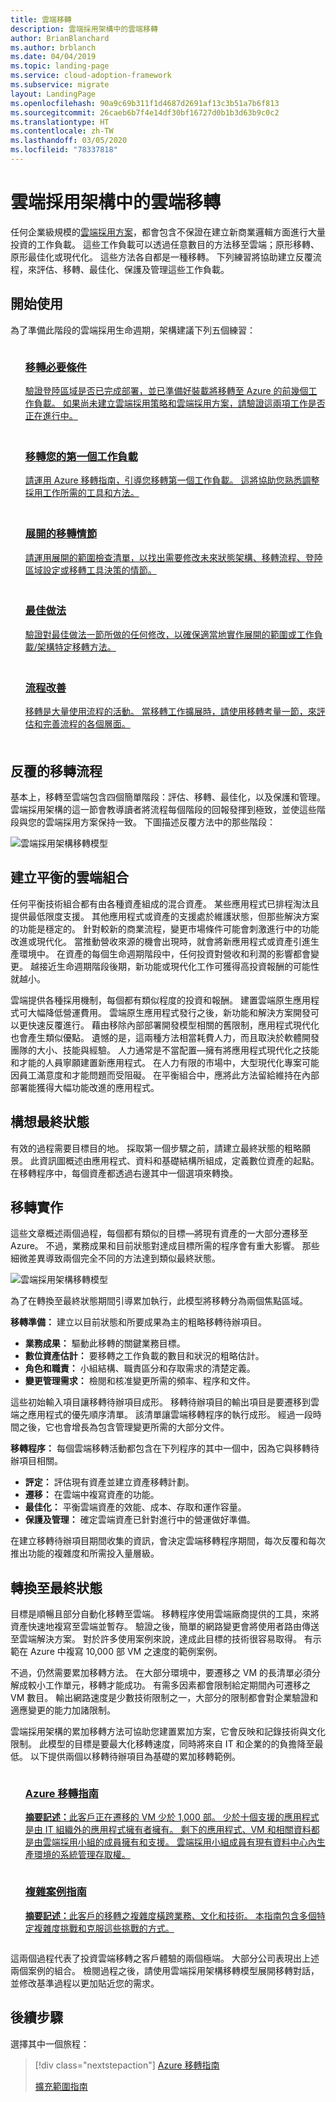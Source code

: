 ```yaml
---
title: 雲端移轉
description: 雲端採用架構中的雲端移轉
author: BrianBlanchard
ms.author: brblanch
ms.date: 04/04/2019
ms.topic: landing-page
ms.service: cloud-adoption-framework
ms.subservice: migrate
layout: LandingPage
ms.openlocfilehash: 90a9c69b311f1d4687d2691af13c3b51a7b6f813
ms.sourcegitcommit: 26caeb6b7f4e14df30bf16727d0b1b3d63b9c0c2
ms.translationtype: HT
ms.contentlocale: zh-TW
ms.lasthandoff: 03/05/2020
ms.locfileid: "78337818"
---
```

# <a name="cloud-migration-in-the-cloud-adoption-framework"></a>雲端採用架構中的雲端移轉

任何企業級規模的[雲端採用方案](../plan/index.md)，都會包含不保證在建立新商業邏輯方面進行大量投資的工作負載。 這些工作負載可以透過任意數目的方法移至雲端；原形移轉、原形最佳化或現代化。 這些方法各自都是一種移轉。 下列練習將協助建立反覆流程，來評估、移轉、最佳化、保護及管理這些工作負載。

## <a name="getting-started"></a>開始使用

為了準備此階段的雲端採用生命週期，架構建議下列五個練習：

<!-- markdownlint-disable MD033 -->
<ul class="panelContent cardsF">
    <li style="display: flex; flex-direction: column;">
        <a href="./azure-migration-guide/prerequisites.md?tabs=Checklist">
            <div class="cardSize">
                <div class="cardPadding" style="padding-bottom:10px;">
                    <div class="card" style="padding-bottom:10px;">
                        <div class="cardImageOuter">
                            <div class="cardImage">
                                <img alt="" src="../_images/icons/1.png" data-linktype="external">
                            </div>
                        </div>
                        <div class="cardText" style="padding-left:0px;">
                            <h3>移轉必要條件</h3>
驗證登陸區域是否已完成部署，並已準備好裝載將移轉至 Azure 的前幾個工作負載。 如果尚未建立雲端採用策略和雲端採用方案，請驗證這兩項工作是否正在進行中。
                        </div>
                    </div>
                </div>
            </div>
        </a>
    </li>
    <li style="display: flex; flex-direction: column;">
        <a href="./azure-migration-guide/index.md">
            <div class="cardSize">
                <div class="cardPadding" style="padding-bottom:10px;">
                    <div class="card" style="padding-bottom:10px;">
                        <div class="cardImageOuter">
                            <div class="cardImage">
                                <img alt="" src="../_images/icons/2.png" data-linktype="external">
                            </div>
                        </div>
                        <div class="cardText" style="padding-left:0px;">
                            <h3>移轉您的第一個工作負載</h3>
請運用 Azure 移轉指南，引導您移轉第一個工作負載。 這將協助您熟悉調整採用工作所需的工具和方法。
                        </div>
                    </div>
                </div>
            </div>
        </a>
    </li>
    <li style="display: flex; flex-direction: column;">
        <a href="./expanded-scope/index.md">
            <div class="cardSize">
                <div class="cardPadding" style="padding-bottom:10px;">
                    <div class="card" style="padding-bottom:10px;">
                        <div class="cardImageOuter">
                            <div class="cardImage">
                                <img alt="" src="../_images/icons/3.png" data-linktype="external">
                            </div>
                        </div>
                        <div class="cardText" style="padding-left:0px;">
                            <h3>展開的移轉情節</h3>
請運用展開的範圍檢查清單，以找出需要修改未來狀態架構、移轉流程、登陸區域設定或移轉工具決策的情節。
                        </div>
                    </div>
                </div>
            </div>
        </a>
    </li>
    <li style="display: flex; flex-direction: column;">
        <a href="./azure-best-practices/index.md">
            <div class="cardSize">
                <div class="cardPadding" style="padding-bottom:10px;">
                    <div class="card" style="padding-bottom:10px;">
                        <div class="cardImageOuter">
                            <div class="cardImage">
                                <img alt="" src="../_images/icons/4.png" data-linktype="external">
                            </div>
                        </div>
                        <div class="cardText" style="padding-left:0px;">
                            <h3>最佳做法</h3>
驗證對最佳做法一節所做的任何修改，以確保適當地實作展開的範圍或工作負載/架構特定移轉方法。
                        </div>
                    </div>
                </div>
            </div>
        </a>
    </li>
    <li style="display: flex; flex-direction: column;">
        <a href="./migration-considerations/index.md">
            <div class="cardSize">
                <div class="cardPadding" style="padding-bottom:10px;">
                    <div class="card" style="padding-bottom:10px;">
                        <div class="cardImageOuter">
                            <div class="cardImage">
                                <img alt="" src="../_images/icons/5.png" data-linktype="external">
                            </div>
                        </div>
                        <div class="cardText" style="padding-left:0px;">
                            <h3>流程改善</h3>
移轉是大量使用流程的活動。 當移轉工作擴展時，請使用移轉考量一節，來評估和完善流程的各個層面。
                        </div>
                    </div>
                </div>
            </div>
        </a>
    </li>
</ul>
<!-- markdownlint-enable MD033 -->

## <a name="iterative-migration-process"></a>反覆的移轉流程

基本上，移轉至雲端包含四個簡單階段：評估、移轉、最佳化，以及保護和管理。 雲端採用架構的這一節會教導讀者將流程每個階段的回報發揮到極致，並使這些階段與您的雲端採用方案保持一致。 下圖描述反覆方法中的那些階段：

![雲端採用架構移轉模型](../_images/operational-transformation-migrate.png)

## <a name="create-a-balanced-cloud-portfolio"></a>建立平衡的雲端組合

任何平衡技術組合都有由各種資產組成的混合資產。 某些應用程式已排程淘汰且提供最低限度支援。 其他應用程式或資產的支援處於維護狀態，但那些解決方案的功能是穩定的。 針對較新的商業流程，變更市場條件可能會刺激進行中的功能改進或現代化。 當推動營收來源的機會出現時，就會將新應用程式或資產引進生產環境中。 在資產的每個生命週期階段中，任何投資對營收和利潤的影響都會變更。 越接近生命週期階段後期，新功能或現代化工作可獲得高投資報酬的可能性就越小。

雲端提供各種採用機制，每個都有類似程度的投資和報酬。 建置雲端原生應用程式可大幅降低營運費用。 雲端原生應用程式發行之後，新功能和解決方案開發可以更快速反覆進行。 藉由移除內部部署開發模型相關的舊限制，應用程式現代化也會產生類似優點。 遺憾的是，這兩種方法相當耗費人力，而且取決於軟體開發團隊的大小、技能與經驗。 人力通常是不當配置&mdash;擁有將應用程式現代化之技能和才能的人員寧願建置新應用程式。 在人力有限的市場中，大型現代化專案可能因員工滿意度和才能問題而受阻礙。 在平衡組合中，應將此方法留給維持在內部部署能獲得大幅功能改進的應用程式。

## <a name="envision-an-end-state"></a>構想最終狀態

有效的過程需要目標目的地。 採取第一個步驟之前，請建立最終狀態的粗略願景。 此資訊圖概述由應用程式、資料和基礎結構所組成，定義數位資產的起點。 在移轉程序中，每個資產都透過右邊其中一個選項來轉換。

## <a name="migration-implementation"></a>移轉實作

這些文章概述兩個過程，每個都有類似的目標&mdash;將現有資產的一大部分遷移至 Azure。 不過，業務成果和目前狀態對達成目標所需的程序會有重大影響。 那些細微差異導致兩個完全不同的方法達到類似最終狀態。

![雲端採用架構移轉模型](../_images/operational-transformation-migrate.png)

為了在轉換至最終狀態期間引導累加執行，此模型將移轉分為兩個焦點區域。

**移轉準備：** 建立以目前狀態和所要成果為主的粗略移轉待辦項目。

- **業務成果：** 驅動此移轉的關鍵業務目標。
- **數位資產估計：** 要移轉之工作負載的數目和狀況的粗略估計。
- **角色和職責：** 小組結構、職責區分和存取需求的清楚定義。
- **變更管理需求：** 檢閱和核准變更所需的頻率、程序和文件。

這些初始輸入項目讓移轉待辦項目成形。 移轉待辦項目的輸出項目是要遷移到雲端之應用程式的優先順序清單。 該清單讓雲端移轉程序的執行成形。 經過一段時間之後，它也會增長為包含管理變更所需的大部分文件。

**移轉程序：** 每個雲端移轉活動都包含在下列程序的其中一個中，因為它與移轉待辦項目相關。

- **評定：** 評估現有資產並建立資產移轉計劃。
- **遷移：** 在雲端中複寫資產的功能。
- **最佳化：** 平衡雲端資產的效能、成本、存取和運作容量。
- **保護及管理：** 確定雲端資產已針對進行中的營運做好準備。

在建立移轉待辦項目期間收集的資訊，會決定雲端移轉程序期間，每次反覆和每次推出功能的複雜度和所需投入量層級。

## <a name="transition-to-the-end-state"></a>轉換至最終狀態

目標是順暢且部分自動化移轉至雲端。 移轉程序使用雲端廠商提供的工具，來將資產快速地複寫至雲端並暫存。 驗證之後，簡單的網路變更會將使用者路由傳送至雲端解決方案。 對於許多使用案例來說，達成此目標的技術很容易取得。 有示範在 Azure 中複寫 10,000 部 VM 之速度的範例案例。

不過，仍然需要累加移轉方法。 在大部分環境中，要遷移之 VM 的長清單必須分解成較小工作單元，移轉才能成功。 有需多因素都會限制給定期間內可遷移之 VM 數目。 輸出網路速度是少數技術限制之一，大部分的限制都會對企業驗證和適應變更的能力加諸限制。

雲端採用架構的累加移轉方法可協助您建置累加方案，它會反映和記錄技術與文化限制。 此模型的目標是要最大化移轉速度，同時將來自 IT 和企業的的負擔降至最低。 以下提供兩個以移轉待辦項目為基礎的累加移轉範例。

<!-- markdownlint-disable MD033 -->

<ul class="panelContent cardsZ">
<li style="display: flex; flex-direction: column;">
    <a href="./azure-migration-guide/index.md" style="display: flex; flex-direction: column; flex: 1 0 auto;">
        <div class="cardSize" style="flex: 1 0 auto; display: flex;">
            <div class="cardPadding" style="display: flex;">
                <div class="card">
                    <div class="cardText">
                        <h3>Azure 移轉指南</h3>
                        <p><b>摘要記述：</b>此客戶正在遷移的 VM 少於 1,000 部。 少於十個支援的應用程式是由 IT 組織外的應用程式擁有者擁有。 剩下的應用程式、VM 和相關資料都是由雲端採用小組的成員擁有和支援。 雲端採用小組成員有現有資料中心內生產環境的系統管理存取權。</p>
                    </div>
                </div>
            </div>
        </div>
    </a>
</li>
<li style="display: flex; flex-direction: column;">
    <a href="./expanded-scope/index.md" style="display: flex; flex-direction: column; flex: 1 0 auto;">
        <div class="cardSize" style="flex: 1 0 auto; display: flex;">
            <div class="cardPadding" style="display: flex;">
                <div class="card">
                    <div class="cardText">
                        <h3>複雜案例指南</h3>
                        <p><b>摘要記述：</b>此客戶的移轉之複雜度橫跨業務、文化和技術。 本指南包含多個特定複雜度挑戰和克服這些挑戰的方式。</p>
                    </div>
                </div>
            </div>
        </div>
    </a>
</li>
</ul>

<!-- markdownlint-enable MD033 -->

這兩個過程代表了投資雲端移轉之客戶體驗的兩個極端。 大部分公司表現出上述兩個案例的組合。 檢閱過程之後，請使用雲端採用架構移轉模型展開移轉對話，並修改基準過程以更加貼近您的需求。

## <a name="next-steps"></a>後續步驟

選擇其中一個旅程：

> [!div class="nextstepaction"]
> [Azure 移轉指南](./azure-migration-guide/index.md)
>
> [擴充範圍指南](./expanded-scope/index.md)
